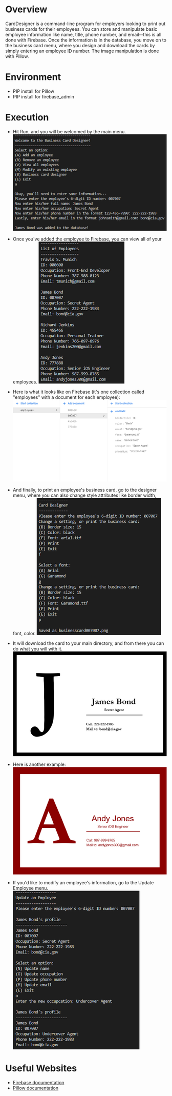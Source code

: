 # Overview
CardDesigner is a command-line program for employers looking to print out business cards for their employees. 
You can store and manipulate basic employee information like name, title, phone number, and email--this is all done with 
Firebase. Once the information is in the database, you move on to the business card menu, where you design and download
the cards by simply entering an employee ID number. The image manipulation is done with Pillow.


# Environment
* PIP install for Pillow
* PIP install for firebase_admin


# Execution

* Hit Run, and you will be welcomed by the main menu. 
![Main Menu](images/ss_mainmenu.png)

* Once you've added the employee to Firebase, you can view all of your employees.
![Employee list](images/ss_employeeslist.png)

* Here is what it looks like on Firebase (it's one collection called "employees" with a document for each employee):
![Firebase screenshot](images/ss_firestore.png)

* And finally, to print an employee's business card, go to the designer menu, where you can also change style attributes like border width, font, color.
![Business card designer menu](images/ss_cardmenu.png)

* It will download the card to your main directory, and from there you can do what you will with it.
![Business card](businesscards/businesscard007007.png)

* Here is another example:
![Business card 2](businesscards/businesscard777888.png)

* If you'd like to modify an employee's information, go to the Update Employee menu.
![Update Employee Menu](images/ss_updateemployeemenu.png)







# Useful Websites
* [Firebase documentation](https://firebase.google.com/docs/guides)
* [Pillow documentation](https://pillow.readthedocs.io/en/stable/)